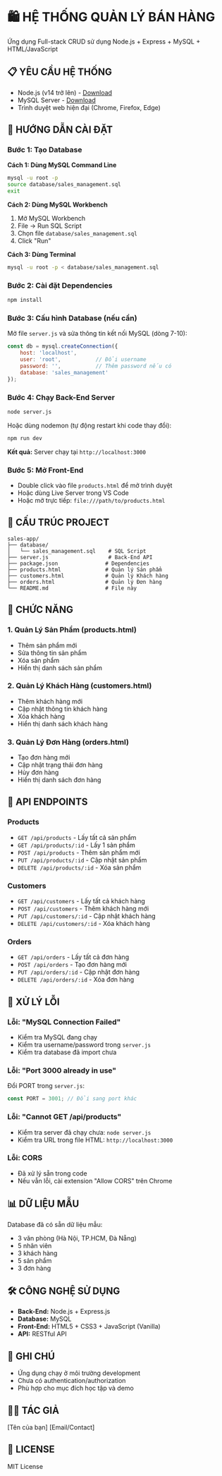 # 🛍️ HỆ THỐNG QUẢN LÝ BÁN HÀNG

Ứng dụng Full-stack CRUD sử dụng Node.js + Express + MySQL + HTML/JavaScript

## 📋 YÊU CẦU HỆ THỐNG

- Node.js (v14 trở lên) - [Download](https://nodejs.org/)
- MySQL Server - [Download](https://dev.mysql.com/downloads/mysql/)
- Trình duyệt web hiện đại (Chrome, Firefox, Edge)

## 🚀 HƯỚNG DẪN CÀI ĐẶT

### Bước 1: Tạo Database

**Cách 1: Dùng MySQL Command Line**
```bash
mysql -u root -p
source database/sales_management.sql
exit
```

**Cách 2: Dùng MySQL Workbench**
1. Mở MySQL Workbench
2. File → Run SQL Script
3. Chọn file `database/sales_management.sql`
4. Click "Run"

**Cách 3: Dùng Terminal**
```bash
mysql -u root -p < database/sales_management.sql
```

### Bước 2: Cài đặt Dependencies

```bash
npm install
```

### Bước 3: Cấu hình Database (nếu cần)

Mở file `server.js` và sửa thông tin kết nối MySQL (dòng 7-10):

```javascript
const db = mysql.createConnection({
    host: 'localhost',
    user: 'root',           // Đổi username
    password: '',           // Thêm password nếu có
    database: 'sales_management'
});
```

### Bước 4: Chạy Back-End Server

```bash
node server.js
```

Hoặc dùng nodemon (tự động restart khi code thay đổi):

```bash
npm run dev
```

**Kết quả:** Server chạy tại `http://localhost:3000`

### Bước 5: Mở Front-End

- Double click vào file `products.html` để mở trình duyệt
- Hoặc dùng Live Server trong VS Code
- Hoặc mở trực tiếp: `file:///path/to/products.html`

## 📂 CẤU TRÚC PROJECT

```
sales-app/
├── database/
│   └── sales_management.sql    # SQL Script
├── server.js                   # Back-End API
├── package.json               # Dependencies
├── products.html              # Quản lý Sản phẩm
├── customers.html             # Quản lý Khách hàng
├── orders.html                # Quản lý Đơn hàng
└── README.md                  # File này
```

## 🎯 CHỨC NĂNG

### 1. Quản Lý Sản Phẩm (products.html)
- Thêm sản phẩm mới
- Sửa thông tin sản phẩm
- Xóa sản phẩm
- Hiển thị danh sách sản phẩm

### 2. Quản Lý Khách Hàng (customers.html)
- Thêm khách hàng mới
- Cập nhật thông tin khách hàng
- Xóa khách hàng
- Hiển thị danh sách khách hàng

### 3. Quản Lý Đơn Hàng (orders.html)
- Tạo đơn hàng mới
- Cập nhật trạng thái đơn hàng
- Hủy đơn hàng
- Hiển thị danh sách đơn hàng

## 🔌 API ENDPOINTS

### Products
- `GET /api/products` - Lấy tất cả sản phẩm
- `GET /api/products/:id` - Lấy 1 sản phẩm
- `POST /api/products` - Thêm sản phẩm mới
- `PUT /api/products/:id` - Cập nhật sản phẩm
- `DELETE /api/products/:id` - Xóa sản phẩm

### Customers
- `GET /api/customers` - Lấy tất cả khách hàng
- `POST /api/customers` - Thêm khách hàng mới
- `PUT /api/customers/:id` - Cập nhật khách hàng
- `DELETE /api/customers/:id` - Xóa khách hàng

### Orders
- `GET /api/orders` - Lấy tất cả đơn hàng
- `POST /api/orders` - Tạo đơn hàng mới
- `PUT /api/orders/:id` - Cập nhật đơn hàng
- `DELETE /api/orders/:id` - Xóa đơn hàng

## 🐛 XỬ LÝ LỖI

### Lỗi: "MySQL Connection Failed"
- Kiểm tra MySQL đang chạy
- Kiểm tra username/password trong `server.js`
- Kiểm tra database đã import chưa

### Lỗi: "Port 3000 already in use"
Đổi PORT trong `server.js`:
```javascript
const PORT = 3001; // Đổi sang port khác
```

### Lỗi: "Cannot GET /api/products"
- Kiểm tra server đã chạy chưa: `node server.js`
- Kiểm tra URL trong file HTML: `http://localhost:3000`

### Lỗi: CORS
- Đã xử lý sẵn trong code
- Nếu vẫn lỗi, cài extension "Allow CORS" trên Chrome

## 📊 DỮ LIỆU MẪU

Database đã có sẵn dữ liệu mẫu:
- 3 văn phòng (Hà Nội, TP.HCM, Đà Nẵng)
- 5 nhân viên
- 3 khách hàng
- 5 sản phẩm
- 3 đơn hàng

## 🛠️ CÔNG NGHỆ SỬ DỤNG

- **Back-End:** Node.js + Express.js
- **Database:** MySQL
- **Front-End:** HTML5 + CSS3 + JavaScript (Vanilla)
- **API:** RESTful API

## 📝 GHI CHÚ

- Ứng dụng chạy ở môi trường development
- Chưa có authentication/authorization
- Phù hợp cho mục đích học tập và demo

## 👨‍💻 TÁC GIẢ

[Tên của bạn]
[Email/Contact]

## 📄 LICENSE

MIT License